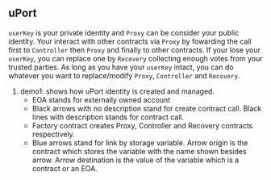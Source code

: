 ## uPort

`userKey` is your private identity and `Proxy` can be consider your public identity. Your interact with other contracts via `Proxy` by fowarding the call first to `Controller` then `Proxy` and finally to other contracts. If your lose your `userKey`, you can replace one by `Recovery` collecting enough votes from your trusted parties. As long as you have your `userKey` intact, you can do whatever you want to replace/modify `Proxy`, `Controller` and `Recovery`.

1. demo1: shows how uPort identity is created and managed.
    * EOA stands for externally owned account
    * Black arrows with no description stand for create contract call. Black lines with description stands for contract call.
    * Factory contract creates Proxy, Controller and Recovery contracts respectively.
    * Blue arrows stand for link by storage variable. Arrow origin is the contract which stores the variable with the name shown besides arrow. Arrow destination is the value of the variable which is a contract or an EOA.